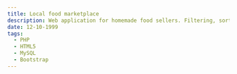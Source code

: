 ```yaml
---
title: Local food marketplace
description: Web application for homemade food sellers. Filtering, sorting and searching offers. Paid advertisments system.
date: 12-10-1999
tags:
  - PHP
  - HTML5
  - MySQL
  - Bootstrap
---
```

